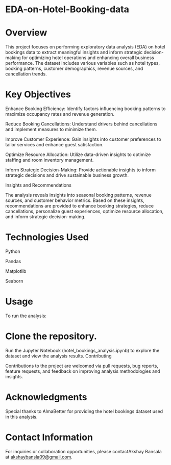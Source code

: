 # EDA-on-Hotel-Booking-data

# Overview

This project focuses on performing exploratory data analysis (EDA) on hotel bookings data to extract meaningful insights and inform strategic decision-making for optimizing hotel operations and enhancing overall business performance. The dataset includes various variables such as hotel types, booking patterns, customer demographics, revenue sources, and cancellation trends.

# Key Objectives

Enhance Booking Efficiency: Identify factors influencing booking patterns to maximize occupancy rates and revenue generation.

Reduce Booking Cancellations: Understand drivers behind cancellations and implement measures to minimize them.

Improve Customer Experience: Gain insights into customer preferences to tailor services and enhance guest satisfaction.

Optimize Resource Allocation: Utilize data-driven insights to optimize staffing and room inventory management.

Inform Strategic Decision-Making: Provide actionable insights to inform strategic decisions and drive sustainable business growth.

Insights and Recommendations

The analysis reveals insights into seasonal booking patterns, revenue sources, and customer behavior metrics. Based on these insights, recommendations are provided to enhance booking strategies, reduce cancellations, personalize guest experiences, optimize resource allocation, and inform strategic decision-making.

# Technologies Used

Python

Pandas

Matplotlib

Seaborn

# Usage

To run the analysis:

# Clone the repository.

Run the Jupyter Notebook (hotel_bookings_analysis.ipynb) to explore the dataset and view the analysis results.
Contributing

Contributions to the project are welcomed via pull requests, bug reports, feature requests, and feedback on improving analysis methodologies and insights.

# Acknowledgments

Special thanks to AlmaBetter for providing the hotel bookings dataset used in this analysis.

# Contact Information

For inquiries or collaboration opportunities, please contactAkshay Bansala at akshaybansla09@gmail.com.
